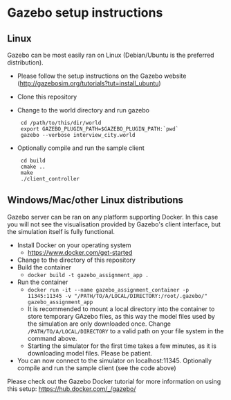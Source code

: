 # Gazebo setup instructions 

## Linux 

Gazebo can be most easily ran on Linux (Debian/Ubuntu is the preferred distribution).  

 - Please follow the setup instructions on the Gazebo website (http://gazebosim.org/tutorials?tut=install_ubuntu) 

 - Clone this repository 

 - Change to the world directory and run gazebo 

        cd /path/to/this/dir/world
        export GAZEBO_PLUGIN_PATH=$GAZEBO_PLUGIN_PATH:`pwd`
        gazebo --verbose interview_city.world 

 - Optionally compile and run the sample client 
        
        cd build
        cmake ..
        make 
        ./client_controller

## Windows/Mac/other Linux distributions

Gazebo server can be ran on any platform supporting Docker. In this case you will not see the visualisation
provided by Gazebo's client interface, but the simulation itself is fully functional.

 - Install Docker on your operating system
    - https://www.docker.com/get-started
 - Change to the directory of this repository
 - Build the container
    - `docker build -t gazebo_assignment_app .`
 - Run the container
    - `docker run -it --name gazebo_assignment_container -p 11345:11345 -v "/PATH/TO/A/LOCAL/DIRECTORY:/root/.gazebo/" gazebo_assignment_app`
    - It is recommended to mount a local directory into the container to store temporary GAzebo files, as this way
    the model files used by the simulation are only downloaded once. Change `/PATH/TO/A/LOCAL/DIRECTORY` to a 
    valid path on your file system in the command above.
    - Starting the simulator for the first time takes a few minutes, as it is downloading model files. Please be patient.
 - You can now connect to the simulator on localhost:11345. Optionally compile and run the sample client (see the code above)
 
Please check out the Gazebo Docker tutorial for more information on using this setup: https://hub.docker.com/_/gazebo/ 